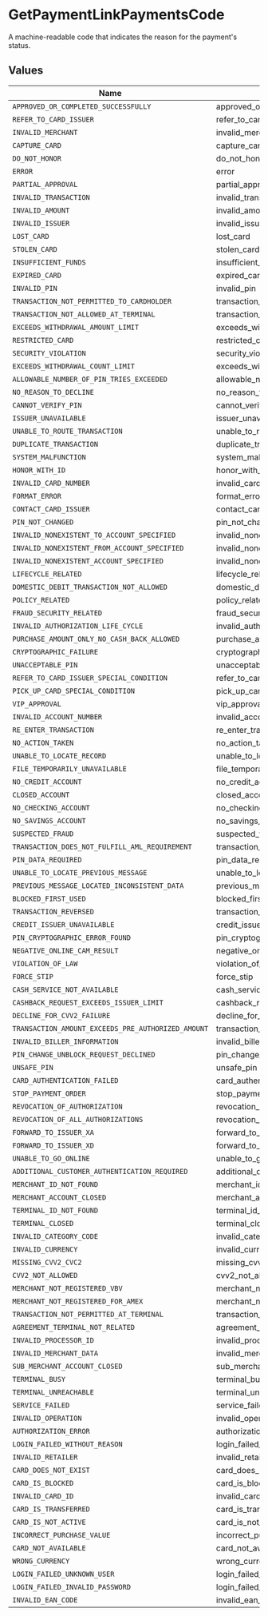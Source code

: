 # GetPaymentLinkPaymentsCode

A machine-readable code that indicates the reason for the payment's status.


## Values

| Name                                               | Value                                              |
| -------------------------------------------------- | -------------------------------------------------- |
| `APPROVED_OR_COMPLETED_SUCCESSFULLY`               | approved_or_completed_successfully                 |
| `REFER_TO_CARD_ISSUER`                             | refer_to_card_issuer                               |
| `INVALID_MERCHANT`                                 | invalid_merchant                                   |
| `CAPTURE_CARD`                                     | capture_card                                       |
| `DO_NOT_HONOR`                                     | do_not_honor                                       |
| `ERROR`                                            | error                                              |
| `PARTIAL_APPROVAL`                                 | partial_approval                                   |
| `INVALID_TRANSACTION`                              | invalid_transaction                                |
| `INVALID_AMOUNT`                                   | invalid_amount                                     |
| `INVALID_ISSUER`                                   | invalid_issuer                                     |
| `LOST_CARD`                                        | lost_card                                          |
| `STOLEN_CARD`                                      | stolen_card                                        |
| `INSUFFICIENT_FUNDS`                               | insufficient_funds                                 |
| `EXPIRED_CARD`                                     | expired_card                                       |
| `INVALID_PIN`                                      | invalid_pin                                        |
| `TRANSACTION_NOT_PERMITTED_TO_CARDHOLDER`          | transaction_not_permitted_to_cardholder            |
| `TRANSACTION_NOT_ALLOWED_AT_TERMINAL`              | transaction_not_allowed_at_terminal                |
| `EXCEEDS_WITHDRAWAL_AMOUNT_LIMIT`                  | exceeds_withdrawal_amount_limit                    |
| `RESTRICTED_CARD`                                  | restricted_card                                    |
| `SECURITY_VIOLATION`                               | security_violation                                 |
| `EXCEEDS_WITHDRAWAL_COUNT_LIMIT`                   | exceeds_withdrawal_count_limit                     |
| `ALLOWABLE_NUMBER_OF_PIN_TRIES_EXCEEDED`           | allowable_number_of_pin_tries_exceeded             |
| `NO_REASON_TO_DECLINE`                             | no_reason_to_decline                               |
| `CANNOT_VERIFY_PIN`                                | cannot_verify_pin                                  |
| `ISSUER_UNAVAILABLE`                               | issuer_unavailable                                 |
| `UNABLE_TO_ROUTE_TRANSACTION`                      | unable_to_route_transaction                        |
| `DUPLICATE_TRANSACTION`                            | duplicate_transaction                              |
| `SYSTEM_MALFUNCTION`                               | system_malfunction                                 |
| `HONOR_WITH_ID`                                    | honor_with_id                                      |
| `INVALID_CARD_NUMBER`                              | invalid_card_number                                |
| `FORMAT_ERROR`                                     | format_error                                       |
| `CONTACT_CARD_ISSUER`                              | contact_card_issuer                                |
| `PIN_NOT_CHANGED`                                  | pin_not_changed                                    |
| `INVALID_NONEXISTENT_TO_ACCOUNT_SPECIFIED`         | invalid_nonexistent_to_account_specified           |
| `INVALID_NONEXISTENT_FROM_ACCOUNT_SPECIFIED`       | invalid_nonexistent_from_account_specified         |
| `INVALID_NONEXISTENT_ACCOUNT_SPECIFIED`            | invalid_nonexistent_account_specified              |
| `LIFECYCLE_RELATED`                                | lifecycle_related                                  |
| `DOMESTIC_DEBIT_TRANSACTION_NOT_ALLOWED`           | domestic_debit_transaction_not_allowed             |
| `POLICY_RELATED`                                   | policy_related                                     |
| `FRAUD_SECURITY_RELATED`                           | fraud_security_related                             |
| `INVALID_AUTHORIZATION_LIFE_CYCLE`                 | invalid_authorization_life_cycle                   |
| `PURCHASE_AMOUNT_ONLY_NO_CASH_BACK_ALLOWED`        | purchase_amount_only_no_cash_back_allowed          |
| `CRYPTOGRAPHIC_FAILURE`                            | cryptographic_failure                              |
| `UNACCEPTABLE_PIN`                                 | unacceptable_pin                                   |
| `REFER_TO_CARD_ISSUER_SPECIAL_CONDITION`           | refer_to_card_issuer_special_condition             |
| `PICK_UP_CARD_SPECIAL_CONDITION`                   | pick_up_card_special_condition                     |
| `VIP_APPROVAL`                                     | vip_approval                                       |
| `INVALID_ACCOUNT_NUMBER`                           | invalid_account_number                             |
| `RE_ENTER_TRANSACTION`                             | re_enter_transaction                               |
| `NO_ACTION_TAKEN`                                  | no_action_taken                                    |
| `UNABLE_TO_LOCATE_RECORD`                          | unable_to_locate_record                            |
| `FILE_TEMPORARILY_UNAVAILABLE`                     | file_temporarily_unavailable                       |
| `NO_CREDIT_ACCOUNT`                                | no_credit_account                                  |
| `CLOSED_ACCOUNT`                                   | closed_account                                     |
| `NO_CHECKING_ACCOUNT`                              | no_checking_account                                |
| `NO_SAVINGS_ACCOUNT`                               | no_savings_account                                 |
| `SUSPECTED_FRAUD`                                  | suspected_fraud                                    |
| `TRANSACTION_DOES_NOT_FULFILL_AML_REQUIREMENT`     | transaction_does_not_fulfill_aml_requirement       |
| `PIN_DATA_REQUIRED`                                | pin_data_required                                  |
| `UNABLE_TO_LOCATE_PREVIOUS_MESSAGE`                | unable_to_locate_previous_message                  |
| `PREVIOUS_MESSAGE_LOCATED_INCONSISTENT_DATA`       | previous_message_located_inconsistent_data         |
| `BLOCKED_FIRST_USED`                               | blocked_first_used                                 |
| `TRANSACTION_REVERSED`                             | transaction_reversed                               |
| `CREDIT_ISSUER_UNAVAILABLE`                        | credit_issuer_unavailable                          |
| `PIN_CRYPTOGRAPHIC_ERROR_FOUND`                    | pin_cryptographic_error_found                      |
| `NEGATIVE_ONLINE_CAM_RESULT`                       | negative_online_cam_result                         |
| `VIOLATION_OF_LAW`                                 | violation_of_law                                   |
| `FORCE_STIP`                                       | force_stip                                         |
| `CASH_SERVICE_NOT_AVAILABLE`                       | cash_service_not_available                         |
| `CASHBACK_REQUEST_EXCEEDS_ISSUER_LIMIT`            | cashback_request_exceeds_issuer_limit              |
| `DECLINE_FOR_CVV2_FAILURE`                         | decline_for_cvv2_failure                           |
| `TRANSACTION_AMOUNT_EXCEEDS_PRE_AUTHORIZED_AMOUNT` | transaction_amount_exceeds_pre_authorized_amount   |
| `INVALID_BILLER_INFORMATION`                       | invalid_biller_information                         |
| `PIN_CHANGE_UNBLOCK_REQUEST_DECLINED`              | pin_change_unblock_request_declined                |
| `UNSAFE_PIN`                                       | unsafe_pin                                         |
| `CARD_AUTHENTICATION_FAILED`                       | card_authentication_failed                         |
| `STOP_PAYMENT_ORDER`                               | stop_payment_order                                 |
| `REVOCATION_OF_AUTHORIZATION`                      | revocation_of_authorization                        |
| `REVOCATION_OF_ALL_AUTHORIZATIONS`                 | revocation_of_all_authorizations                   |
| `FORWARD_TO_ISSUER_XA`                             | forward_to_issuer_xa                               |
| `FORWARD_TO_ISSUER_XD`                             | forward_to_issuer_xd                               |
| `UNABLE_TO_GO_ONLINE`                              | unable_to_go_online                                |
| `ADDITIONAL_CUSTOMER_AUTHENTICATION_REQUIRED`      | additional_customer_authentication_required        |
| `MERCHANT_ID_NOT_FOUND`                            | merchant_id_not_found                              |
| `MERCHANT_ACCOUNT_CLOSED`                          | merchant_account_closed                            |
| `TERMINAL_ID_NOT_FOUND`                            | terminal_id_not_found                              |
| `TERMINAL_CLOSED`                                  | terminal_closed                                    |
| `INVALID_CATEGORY_CODE`                            | invalid_category_code                              |
| `INVALID_CURRENCY`                                 | invalid_currency                                   |
| `MISSING_CVV2_CVC2`                                | missing_cvv2_cvc2                                  |
| `CVV2_NOT_ALLOWED`                                 | cvv2_not_allowed                                   |
| `MERCHANT_NOT_REGISTERED_VBV`                      | merchant_not_registered_vbv                        |
| `MERCHANT_NOT_REGISTERED_FOR_AMEX`                 | merchant_not_registered_for_amex                   |
| `TRANSACTION_NOT_PERMITTED_AT_TERMINAL`            | transaction_not_permitted_at_terminal              |
| `AGREEMENT_TERMINAL_NOT_RELATED`                   | agreement_terminal_not_related                     |
| `INVALID_PROCESSOR_ID`                             | invalid_processor_id                               |
| `INVALID_MERCHANT_DATA`                            | invalid_merchant_data                              |
| `SUB_MERCHANT_ACCOUNT_CLOSED`                      | sub_merchant_account_closed                        |
| `TERMINAL_BUSY`                                    | terminal_busy                                      |
| `TERMINAL_UNREACHABLE`                             | terminal_unreachable                               |
| `SERVICE_FAILED`                                   | service_failed                                     |
| `INVALID_OPERATION`                                | invalid_operation                                  |
| `AUTHORIZATION_ERROR`                              | authorization_error                                |
| `LOGIN_FAILED_WITHOUT_REASON`                      | login_failed_without_reason                        |
| `INVALID_RETAILER`                                 | invalid_retailer                                   |
| `CARD_DOES_NOT_EXIST`                              | card_does_not_exist                                |
| `CARD_IS_BLOCKED`                                  | card_is_blocked                                    |
| `INVALID_CARD_ID`                                  | invalid_card_id                                    |
| `CARD_IS_TRANSFERRED`                              | card_is_transferred                                |
| `CARD_IS_NOT_ACTIVE`                               | card_is_not_active                                 |
| `INCORRECT_PURCHASE_VALUE`                         | incorrect_purchase_value                           |
| `CARD_NOT_AVAILABLE`                               | card_not_available                                 |
| `WRONG_CURRENCY`                                   | wrong_currency                                     |
| `LOGIN_FAILED_UNKNOWN_USER`                        | login_failed_unknown_user                          |
| `LOGIN_FAILED_INVALID_PASSWORD`                    | login_failed_invalid_password                      |
| `INVALID_EAN_CODE`                                 | invalid_ean_code                                   |